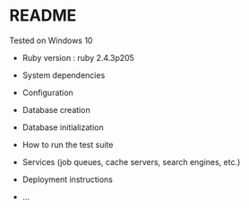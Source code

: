 # README

Tested on Windows 10

* Ruby version : ruby 2.4.3p205

* System dependencies

* Configuration

* Database creation

* Database initialization

* How to run the test suite

* Services (job queues, cache servers, search engines, etc.)

* Deployment instructions

* ...
